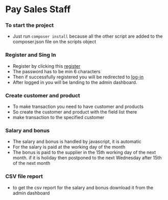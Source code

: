 # Pay Sales Staff

### To start the project 
- Just run `composer install` because all the other script are added to the composer.json file on the scripts object

### Register and Sing In 
- Register by clicking this [register](https://127.0.0.1:8000/)
- The password has to be min 6 characters
- Then if successfully registered you will be redirected to [log-in](https://127.0.0.1:8000/login)
- After logged in you will be landing to the admin dashboard.

### Create customer and product 
- To make transaction you need to have customer and products
- So create the customer and product with the field list there
- make transaction to the specified customer 

### Salary and bonus
- The salary and bonus is handled by javascript, it is automatic
- For the salary is paid at the working day of the month
- The bonus is paid to the supplier in the 15th working day of the next month. if it is holiday then postponed to the next Wednesday after 15th of the next month

### CSV file report
- to get the csv report for the salary and bonus download it from the admin dashboard